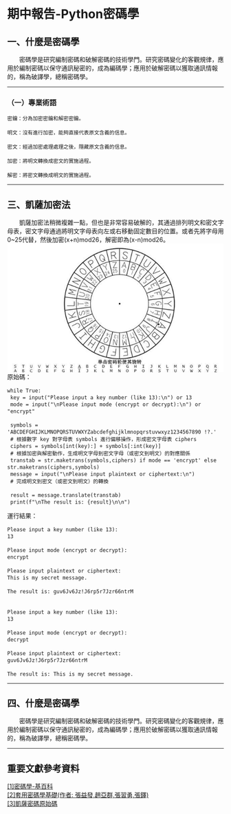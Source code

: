 # 期中報告-Python密碼學

## 一、什麼是密碼學
&emsp;&emsp;密碼學是研究編制密碼和破解密碼的技術學門。研究密碼變化的客觀規律，應用於編制密碼以保守通訊秘密的，成為編碼學；應用於破解密碼以獲取通訊情報的，稱為破譯學，總稱密碼學。  
<hr>  

### （一）專業術語
```
密鑰：分為加密密鑰和解密密鑰。

明文：沒有進行加密，能夠直接代表原文含義的信息。

密文：經過加密處理處理之後，隱藏原文含義的信息。

加密：將明文轉換成密文的實施過程。

解密：將密文轉換成明文的實施過程。
``` 
<hr>   

## 三、凱薩加密法
&emsp;&emsp;凱薩加密法稍微複雜一點，但也是非常容易破解的，其通過排列明文和密文字母表，密文字母通過將明文字母表向左或右移動固定數目的位置。或者先將字母用0~25代替，然後加密(x+n)mod26，解密即為(x-n)mod26。    
<img src="https://github.com/mailk8811/sa110a/blob/master/pic/1.jpeg" align="center">  
原始碼：
```
while True:
 key = input("Please input a key number (like 13):\n") or 13
 mode = input("\nPlease input mode (encrypt or decrypt):\n") or "encrypt"
 
 symbols = 'ABCDEFGHIJKLMNOPQRSTUVWXYZabcdefghijklmnopqrstuvwxyz1234567890 !?.'
 # 根據數字 key 對字母表 symbols 進行偏移操作，形成密文字母表 ciphers
 ciphers = symbols[int(key):] + symbols[:int(key)]
 # 根據加密與解密動作，生成明文字母到密文字母（或密文到明文）的對應關係
 transtab = str.maketrans(symbols,ciphers) if mode == 'encrypt' else str.maketrans(ciphers,symbols)
 message = input("\nPlease input plaintext or ciphertext:\n")
 # 完成明文到密文（或密文到明文）的轉換
 
 result = message.translate(transtab)
 print(f"\nThe result is: {result}\n\n")
```  
運行結果：  
```
Please input a key number (like 13):
13

Please input mode (encrypt or decrypt):
encrypt

Please input plaintext or ciphertext:
This is my secret message.

The result is: guv6Jv6Jz!J6rp5r7Jzr66ntrM


Please input a key number (like 13):
13

Please input mode (encrypt or decrypt):
decrypt

Please input plaintext or ciphertext:
guv6Jv6Jz!J6rp5r7Jzr66ntrM

The result is: This is my secret message.
```
<hr>   

## 四、什麼是密碼學
&emsp;&emsp;密碼學是研究編制密碼和破解密碼的技術學門。研究密碼變化的客觀規律，應用於編制密碼以保守通訊秘密的，成為編碼學；應用於破解密碼以獲取通訊情報的，稱為破譯學，總稱密碼學。  
<hr>   
 
## 重要文獻參考資料  
<a href="https://zh.wikipedia.org/wiki/%E5%AF%86%E7%A0%81%E5%AD%A6">[1]密碼學-基百科</a>   
<a href="https://www.itsfun.com.tw/%E5%AF%86%E7%A2%BC%E5%AD%B8/wiki-9575575-3900455">[2]套用密碼學基礎(作者: 張益發,趙亞群,張習勇,張鐸)</a>  
<a href="https://www.starky.ltd/2020/08/05/python-cryptography-caesar-cipher/">[3]凱薩密碼原始碼</a>
